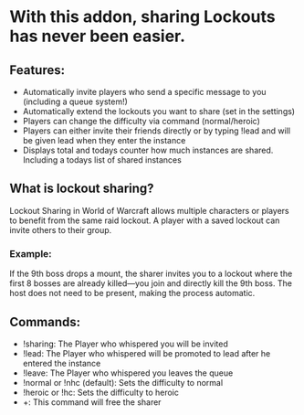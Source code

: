 # With this addon, sharing Lockouts has never been easier.

## Features:
- Automatically invite players who send a specific message to you (including a queue system!)
- Automatically extend the lockouts you want to share (set in the settings)
- Players can change the difficulty via command (normal/heroic)
- Players can either invite their friends directly or by typing !lead and will be given lead when they enter the instance
- Displays total and todays counter how much instances are shared. Including a todays list of shared instances
  
## What is lockout sharing?
Lockout Sharing in World of Warcraft allows multiple characters or players to benefit from the same raid lockout.
A player with a saved lockout can invite others to their group.

### Example:
If the 9th boss drops a mount, the sharer invites you to a lockout where the first 8 bosses are already killed—you join and directly kill the 9th boss.
The host does not need to be present, making the process automatic.
 
## Commands:
- !sharing: The Player who whispered you will be invited
- !lead: The Player who whispered will be promoted to lead after he entered the instance
- !leave: The Player who whispered you leaves the queue
- !normal or !nhc (default): Sets the difficulty to normal
- !heroic or !hc: Sets the difficulty to heroic
- +: This command will free the sharer
